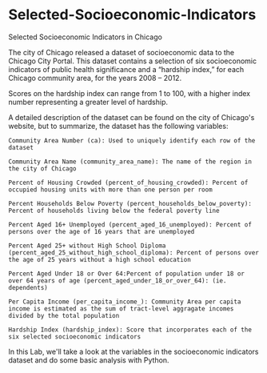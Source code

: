 # Selected-Socioeconomic-Indicators
Selected Socioeconomic Indicators in Chicago

The city of Chicago released a dataset of socioeconomic data to the Chicago City Portal. This dataset contains a selection of six socioeconomic indicators of public health significance and a “hardship index,” for each Chicago community area, for the years 2008 – 2012.

Scores on the hardship index can range from 1 to 100, with a higher index number representing a greater level of hardship.

A detailed description of the dataset can be found on the city of Chicago's website, but to summarize, the dataset has the following variables:

    Community Area Number (ca): Used to uniquely identify each row of the dataset

    Community Area Name (community_area_name): The name of the region in the city of Chicago

    Percent of Housing Crowded (percent_of_housing_crowded): Percent of occupied housing units with more than one person per room

    Percent Households Below Poverty (percent_households_below_poverty): Percent of households living below the federal poverty line

    Percent Aged 16+ Unemployed (percent_aged_16_unemployed): Percent of persons over the age of 16 years that are unemployed

    Percent Aged 25+ without High School Diploma (percent_aged_25_without_high_school_diploma): Percent of persons over the age of 25 years without a high school education

    Percent Aged Under 18 or Over 64:Percent of population under 18 or over 64 years of age (percent_aged_under_18_or_over_64): (ie. dependents)

    Per Capita Income (per_capita_income_): Community Area per capita income is estimated as the sum of tract-level aggragate incomes divided by the total population

    Hardship Index (hardship_index): Score that incorporates each of the six selected socioeconomic indicators

In this Lab, we'll take a look at the variables in the socioeconomic indicators dataset and do some basic analysis with Python.

